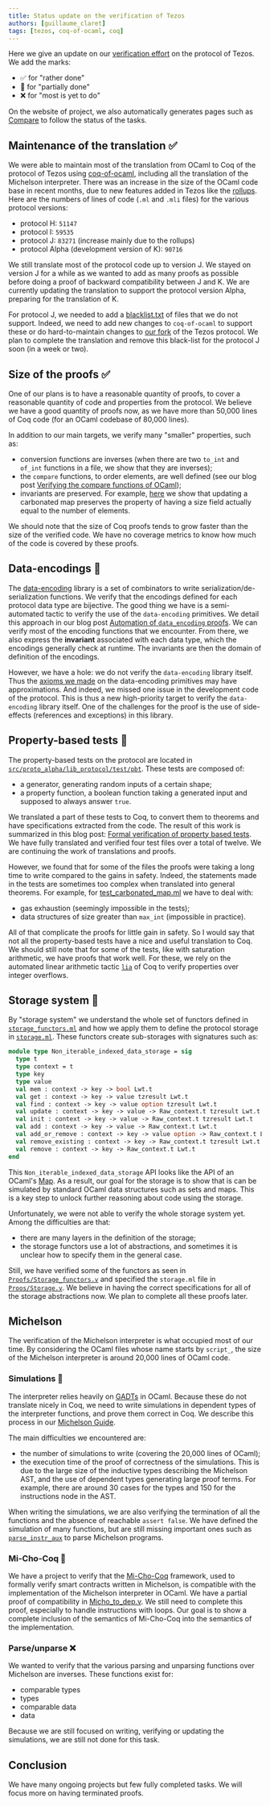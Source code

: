 ```yaml
---
title: Status update on the verification of Tezos
authors: [guillaume_claret]
tags: [tezos, coq-of-ocaml, coq]
---
```


Here we give an update on our [verification effort](https://nomadic-labs.gitlab.io/coq-tezos-of-ocaml/) on the protocol of Tezos. We add the marks:
* ✅ for "rather done"
* 🌊 for "partially done"
* ❌ for "most is yet to do"

On the website of project, we also automatically generates pages such as [Compare](https://nomadic-labs.gitlab.io/coq-tezos-of-ocaml/docs/status/compare/) to follow the status of the tasks.

<!-- truncate -->

## Maintenance of the translation ✅
We were able to maintain most of the translation from OCaml to Coq of the protocol of Tezos using [coq-of-ocaml](https://github.com/formal-land/coq-of-ocaml), including all the translation of the Michelson interpreter. There was an increase in the size of the OCaml code base in recent months, due to new features added in Tezos like the [rollups](https://research-development.nomadic-labs.com/tezos-is-scaling.html). Here are the numbers of lines of code (`.ml` and `.mli` files) for the various protocol versions:
* protocol H: `51147`
* protocol I: `59535`
* protocol J: `83271` (increase mainly due to the rollups)
* protocol Alpha (development version of K): `90716`

We still translate most of the protocol code up to version J. We stayed on version J for a while as we wanted to add as many proofs as possible before doing a proof of backward compatibility between J and K. We are currently updating the translation to support the protocol version Alpha, preparing for the translation of K.

For protocol J, we needed to add a [blacklist.txt](https://gitlab.com/nomadic-labs/coq-tezos-of-ocaml/-/blob/master/blacklist.txt) of files that we do not support. Indeed, we need to add new changes to `coq-of-ocaml` to support these or do hard-to-maintain changes to [our fork](https://gitlab.com/tezos/tezos/-/merge_requests/3303) of the Tezos protocol. We plan to complete the translation and remove this black-list for the protocol J soon (in a week or two).

## Size of the proofs ✅
One of our plans is to have a reasonable quantity of proofs, to cover a reasonable quantity of code and properties from the protocol. We believe we have a good quantity of proofs now, as we have more than 50,000 lines of Coq code (for an OCaml codebase of 80,000 lines).

In addition to our main targets, we verify many "smaller" properties, such as:
* conversion functions are inverses (when there are two `to_int` and `of_int` functions in a file, we show that they are inverses);
* the `compare` functions, to order elements, are well defined (see our blog post [Verifying the compare functions of OCaml](https://nomadic-labs.gitlab.io/coq-tezos-of-ocaml/blog/2022/04/04/verifying-the-compare-functions));
* invariants are preserved. For example, [here](https://nomadic-labs.gitlab.io/coq-tezos-of-ocaml/docs/proofs/carbonated_map#Make.update_is_valid) we show that updating a carbonated map preserves the property of having a size field actually equal to the number of elements.

We should note that the size of Coq proofs tends to grow faster than the size of the verified code. We have no coverage metrics to know how much of the code is covered by these proofs.

## Data-encodings 🌊
The [data-encoding](https://gitlab.com/nomadic-labs/data-encoding) library is a set of combinators to write serialization/de-serialization functions. We verify that the encodings defined for each protocol data type are bijective. The good thing we have is a semi-automated tactic to verify the use of the `data-encoding` primitives. We detail this approach in our blog post [Automation of `data_encoding` proofs](https://nomadic-labs.gitlab.io/coq-tezos-of-ocaml/blog/2021/11/22/data-encoding-automation). We can verify most of the encoding functions that we encounter. From there, we also express the **invariant** associated with each data type, which the encodings generally check at runtime. The invariants are then the domain of definition of the encodings.

However, we have a hole: we do not verify the `data-encoding` library itself. Thus the [axioms we made](https://nomadic-labs.gitlab.io/coq-tezos-of-ocaml/docs/environment/proofs/data_encoding) on the data-encoding primitives may have approximations. And indeed, we missed one issue in the development code of the protocol. This is thus a new high-priority target to verify the `data-encoding` library itself. One of the challenges for the proof is the use of side-effects (references and exceptions) in this library.

## Property-based tests 🌊
The property-based tests on the protocol are located in [`src/proto_alpha/lib_protocol/test/pbt`](https://gitlab.com/tezos/tezos/-/tree/master/src/proto_alpha/lib_protocol/test/pbt). These tests are composed of:
* a generator, generating random inputs of a certain shape;
* a property function, a boolean function taking a generated input and supposed to always answer `true`.

We translated a part of these tests to Coq, to convert them to theorems and have specifications extracted from the code. The result of this work is summarized in this blog post: [Formal verification of property based tests](https://nomadic-labs.gitlab.io/coq-tezos-of-ocaml/blog/2022/06/07/formal-verification-of-property-based-tests). We have fully translated and verified four test files over a total of twelve. We are continuing the work of translations and proofs.

However, we found that for some of the files the proofs were taking a long time to write compared to the gains in safety. Indeed, the statements made in the tests are sometimes too complex when translated into general theorems. For example, for [test_carbonated_map.ml](https://gitlab.com/tezos/tezos/-/blob/master/src/proto_alpha/lib_protocol/test/pbt/test_carbonated_map.ml) we have to deal with:
* gas exhaustion (seemingly impossible in the tests);
* data structures of size greater than `max_int` (impossible in practice).

All of that complicate the proofs for little gain in safety. So I would say that not all the property-based tests have a nice and useful translation to Coq. We should still note that for some of the tests, like with saturation arithmetic, we have proofs that work well. For these, we rely on the automated linear arithmetic tactic [`lia`](https://coq.inria.fr/refman/addendum/micromega.html) of Coq to verify properties over integer overflows.

## Storage system 🌊
By "storage system" we understand the whole set of functors defined in [`storage_functors.ml`](https://gitlab.com/tezos/tezos/-/blob/master/src/proto_alpha/lib_protocol/storage_functors.ml) and how we apply them to define the protocol storage in [`storage.ml`](https://gitlab.com/tezos/tezos/-/blob/master/src/proto_alpha/lib_protocol/storage_functors.ml). These functors create sub-storages with signatures such as:
```ocaml
module type Non_iterable_indexed_data_storage = sig
  type t
  type context = t
  type key
  type value
  val mem : context -> key -> bool Lwt.t
  val get : context -> key -> value tzresult Lwt.t
  val find : context -> key -> value option tzresult Lwt.t
  val update : context -> key -> value -> Raw_context.t tzresult Lwt.t
  val init : context -> key -> value -> Raw_context.t tzresult Lwt.t
  val add : context -> key -> value -> Raw_context.t Lwt.t
  val add_or_remove : context -> key -> value option -> Raw_context.t Lwt.t
  val remove_existing : context -> key -> Raw_context.t tzresult Lwt.t
  val remove : context -> key -> Raw_context.t Lwt.t
end
```
This `Non_iterable_indexed_data_storage` API looks like the API of an OCaml's [Map](https://v2.ocaml.org/api/Map.Make.html). As a result, our goal for the storage is to show that is can be simulated by standard OCaml data structures such as sets and maps. This is a key step to unlock further reasoning about code using the storage.

Unfortunately, we were not able to verify the whole storage system yet. Among the difficulties are that:
* there are many layers in the definition of the storage;
* the storage functors use a lot of abstractions, and sometimes it is unclear how to specify them in the general case.

Still, we have verified some of the functors as seen in [`Proofs/Storage_functors.v`](https://nomadic-labs.gitlab.io/coq-tezos-of-ocaml/docs/proofs/storage_functors) and specified the `storage.ml` file in [`Proos/Storage.v`](https://nomadic-labs.gitlab.io/coq-tezos-of-ocaml/docs/storage). We believe in having the correct specifications for all of the storage abstractions now. We plan to complete all these proofs later.

## Michelson
The verification of the Michelson interpreter is what occupied most of our time. By considering the OCaml files whose name starts by `script_`, the size of the Michelson interpreter is around 20,000 lines of OCaml code.

### Simulations 🌊
The interpreter relies heavily on [GADTs](https://v2.ocaml.org/manual/gadts.html) in OCaml. Because these do not translate nicely in Coq, we need to write simulations in dependent types of the interpreter functions, and prove them correct in Coq. We describe this process in our [Michelson Guide](https://nomadic-labs.gitlab.io/coq-tezos-of-ocaml/docs/guides/michelson).

The main difficulties we encountered are:
* the number of simulations to write (covering the 20,000 lines of OCaml);
* the execution time of the proof of correctness of the simulations. This is due to the large size of the inductive types describing the Michelson AST, and the use of dependent types generating large proof terms. For example, there are around 30 cases for the types and 150 for the instructions node in the AST.

When writing the simulations, we are also verifying the termination of all the functions and the absence of reachable `assert false`. We have defined the simulation of many functions, but are still missing important ones such as [`parse_instr_aux`](https://nomadic-labs.gitlab.io/coq-tezos-of-ocaml/docs/script_ir_translator/#parse_instr_aux) to parse Michelson programs.

### Mi-Cho-Coq 🌊
We have a project to verify that the [Mi-Cho-Coq](https://gitlab.com/nomadic-labs/mi-cho-coq) framework, used to formally verify smart contracts written in Michelson, is compatible with the implementation of the Michelson interpreter in OCaml. We have a partial proof of compatibility in [Micho_to_dep.v](https://nomadic-labs.gitlab.io/coq-tezos-of-ocaml/docs/simulations/micho_to_dep). We still need to complete this proof, especially to handle instructions with loops. Our goal is to show a complete inclusion of the semantics of Mi-Cho-Coq into the semantics of the implementation.

### Parse/unparse ❌
We wanted to verify that the various parsing and unparsing functions over Michelson are inverses. These functions exist for:
* comparable types
* types
* comparable data
* data

Because we are still focused on writing, verifying or updating the simulations, we are still not done for this task.

## Conclusion
We have many ongoing projects but few fully completed tasks. We will focus more on having terminated proofs.
